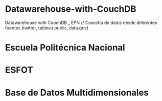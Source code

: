 # Datawarehouse-with-CouchDB
Datawarehouse with CouchDB _ EPN // Cosecha de datos desde diferentes fuentes (twitter, tableau public, data.gov)

#  Escuela Politécnica Nacional
#           ESFOT
# Base de Datos Multidimensionales

